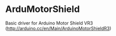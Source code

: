 ArduMotorShield
===============

Basic driver for Arduino Motor Shield VR3 (http://arduino.cc/en/Main/ArduinoMotorShieldR3)
